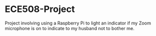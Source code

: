 # ECE508-Project
Project involving using a Raspberry Pi to light an indicator if my Zoom microphone is on to indicate to my husband not to bother me.
